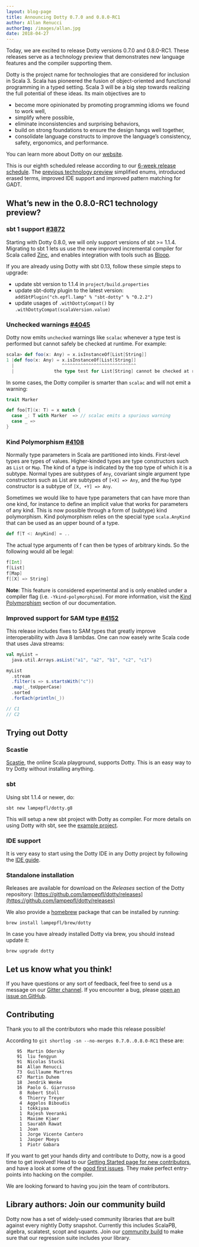 ```yaml
---
layout: blog-page
title: Announcing Dotty 0.7.0 and 0.8.0-RC1
author: Allan Renucci
authorImg: /images/allan.jpg
date: 2018-04-27
---
```


Today, we are excited to release Dotty versions 0.7.0 and 0.8.0-RC1. These releases
serve as a technology preview that demonstrates new language features and the compiler supporting them.

Dotty is the project name for technologies that are considered for inclusion in Scala 3. Scala has
pioneered the fusion of object-oriented and functional programming in a typed setting. Scala 3 will
be a big step towards realizing the full potential of these ideas. Its main objectives are to
- become more opinionated by promoting programming idioms we found to work well,
- simplify where possible,
- eliminate inconsistencies and surprising behaviors,
- build on strong foundations to ensure the design hangs well together,
- consolidate language constructs to improve the language’s consistency, safety, ergonomics, and performance.

You can learn more about Dotty on our [website](https://dotty.epfl.ch).

<!--more-->

This is our eighth scheduled release according to our [6-week release schedule](https://dotty.epfl.ch/docs/usage/version-numbers.html).
The [previous technology preview](https://github.com/lampepfl/dotty/releases/tag/0.7.0-RC1) simplified
enums, introduced erased terms, improved IDE support and improved pattern matching for GADT.

## What’s new in the 0.8.0-RC1 technology preview?

### sbt 1 support [#3872](https://github.com/lampepfl/dotty/pull/3872)
Starting with Dotty 0.8.0, we will only support versions of sbt >= 1.1.4. Migrating to sbt 1
lets us use the new improved incremental compiler for Scala called [Zinc](https://github.com/sbt/zinc),
and enables integration with tools such as [Bloop](https://scalacenter.github.io/bloop/).

If you are already using Dotty with sbt 0.13, follow these simple steps to upgrade:
- update sbt version to 1.1.4 in `project/build.properties`
- update sbt-dotty plugin to the latest version: `addSbtPlugin("ch.epfl.lamp" % "sbt-dotty" % "0.2.2")`
- update usages of `.withDottyCompat()` by `.withDottyCompat(scalaVersion.value)`

### Unchecked warnings [#4045](https://github.com/lampepfl/dotty/pull/4045)
Dotty now emits `unchecked` warnings like `scalac` whenever a type test is performed but cannot
safely be checked at runtime. For example:

```scala
scala> def foo(x: Any) = x.isInstanceOf[List[String]]
1 |def foo(x: Any) = x.isInstanceOf[List[String]]
  |                  ^^^^^^^^^^^^^^^^^^^^^^^^^^^^
  |               the type test for List[String] cannot be checked at runtime
```

In some cases, the Dotty compiler is smarter than `scalac`  and will not emit a warning:
```scala
trait Marker

def foo[T](x: T) = x match {
  case _: T with Marker  => // scalac emits a spurious warning
  case _ =>
}
```

### Kind Polymorphism [#4108](https://github.com/lampepfl/dotty/pull/4108)
Normally type parameters in Scala are partitioned into kinds. First-level types are types of values.
Higher-kinded types are type constructors such as `List` or `Map`. The kind of a type is indicated
by the top type of which it is a subtype. Normal types are subtypes of `Any`, covariant single
argument type constructors such as List are subtypes of `[+X] => Any`, and the `Map` type
constructor is a subtype of `[X, +Y] => Any`.

Sometimes we would like to have type parameters that can have more than one kind, for instance to
define an implicit value that works for parameters of any kind. This is now possible through a form
of (subtype) kind polymorphism. Kind polymorphism relies on the special type `scala.AnyKind` that
can be used as an upper bound of a type.

```scala
def f[T <: AnyKind] = ..
```

The actual type arguments of f can then be types of arbitrary kinds. So the following would all be
legal:

```scala
f[Int]
f[List]
f[Map]
f[[X] => String]
```

**Note**: This feature is considered experimental and is only enabled under a compiler flag
(i.e. `-Ykind-polymorphism`). For more information, visit the [Kind Polymorphism](https://dotty.epfl.ch/docs/reference/kind-polymorphism.html)
section of our documentation.

### Improved support for SAM type [#4152](https://github.com/lampepfl/dotty/pull/4152)
This release includes fixes to SAM types that greatly improve interoperability with Java 8 lambdas.
One can now easely write Scala code that uses Java streams:

```scala
val myList =
  java.util.Arrays.asList("a1", "a2", "b1", "c2", "c1")

myList
  .stream
  .filter(s => s.startsWith("c"))
  .map(_.toUpperCase)
  .sorted
  .forEach(println(_))

// C1
// C2
```

## Trying out Dotty
### Scastie
[Scastie], the online Scala playground, supports Dotty.
This is an easy way to try Dotty without installing anything.

### sbt
Using sbt 1.1.4 or newer, do:

```shell
sbt new lampepfl/dotty.g8
```

This will setup a new sbt project with Dotty as compiler. For more details on
using Dotty with sbt, see the
[example project](https://github.com/lampepfl/dotty-example-project).

### IDE support
It is very easy to start using the Dotty IDE in any Dotty project by following
the [IDE guide](https://dotty.epfl.ch/docs/usage/ide-support.html).


### Standalone installation
Releases are available for download on the _Releases_
section of the Dotty repository:
[https://github.com/lampepfl/dotty/releases](https://github.com/lampepfl/dotty/releases)

We also provide a [homebrew](https://brew.sh/) package that can be installed by running:

```shell
brew install lampepfl/brew/dotty
```

In case you have already installed Dotty via brew, you should instead update it:

```shell
brew upgrade dotty
```

## Let us know what you think!
If you have questions or any sort of feedback, feel free to send us a message on our
[Gitter channel](https://gitter.im/lampepfl/dotty). If you encounter a bug, please
[open an issue on GitHub](https://github.com/lampepfl/dotty/issues/new).

## Contributing
Thank you to all the contributors who made this release possible!

According to `git shortlog -sn --no-merges 0.7.0..0.8.0-RC1` these are:

```
    95  Martin Odersky
    91  liu fengyun
    91  Nicolas Stucki
    84  Allan Renucci
    73  Guillaume Martres
    67  Martin Duhem
    18  Jendrik Wenke
    16  Paolo G. Giarrusso
     8  Robert Stoll
     6  Thierry Treyer
     4  Aggelos Biboudis
     1  tokkiyaa
     1  Rajesh Veeranki
     1  Maxime Kjaer
     1  Saurabh Rawat
     1  Joan
     1  Jorge Vicente Cantero
     1  Jasper Moeys
     1  Piotr Gabara
```

If you want to get your hands dirty and contribute to Dotty, now is a good time to get involved!
Head to our [Getting Started page for new contributors](https://dotty.epfl.ch/docs/contributing/getting-started.html),
and have a look at some of the [good first issues](https://github.com/lampepfl/dotty/issues?q=is%3Aissue+is%3Aopen+label%3Aexp%3Anovice).
They make perfect entry-points into hacking on the compiler.

We are looking forward to having you join the team of contributors.

## Library authors: Join our community build
Dotty now has a set of widely-used community libraries that are built against every nightly Dotty
snapshot. Currently this includes ScalaPB, algebra, scalatest, scopt and squants.
Join our [community build](https://github.com/lampepfl/dotty-community-build)
to make sure that our regression suite includes your library.


[Scastie]: https://scastie.scala-lang.org/?target=dotty

[@odersky]: https://github.com/odersky
[@DarkDimius]: https://github.com/DarkDimius
[@smarter]: https://github.com/smarter
[@felixmulder]: https://github.com/felixmulder
[@nicolasstucki]: https://github.com/nicolasstucki
[@liufengyun]: https://github.com/liufengyun
[@OlivierBlanvillain]: https://github.com/OlivierBlanvillain
[@biboudis]: https://github.com/biboudis
[@allanrenucci]: https://github.com/allanrenucci
[@Blaisorblade]: https://github.com/Blaisorblade
[@Duhemm]: https://github.com/Duhemm
